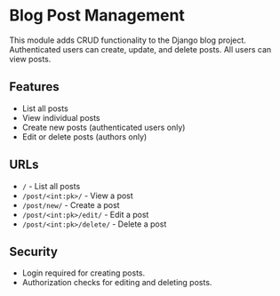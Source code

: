 # Blog Post Management

This module adds CRUD functionality to the Django blog project. Authenticated users can create, update, and delete posts. All users can view posts.

## Features
- List all posts
- View individual posts
- Create new posts (authenticated users only)
- Edit or delete posts (authors only)

## URLs
- `/` - List all posts
- `/post/<int:pk>/` - View a post
- `/post/new/` - Create a post
- `/post/<int:pk>/edit/` - Edit a post
- `/post/<int:pk>/delete/` - Delete a post

## Security
- Login required for creating posts.
- Authorization checks for editing and deleting posts.